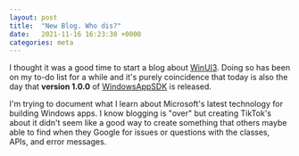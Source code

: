 ```yaml
---
layout: post
title:  "New Blog. Who dis?"
date:   2021-11-16 16:23:30 +0000
categories: meta
---
```

I thought it was a good time to start a blog about [WinUI3][winui-docs]. Doing so has been on my to-do list for a while and it's purely coincidence that today is also the day that **version 1.0.0** of [WindowsAppSDK][was-gh] is released.

I'm trying to document what I learn about Microsoft's latest technology for building Windows apps. I know blogging is "over" but creating TikTok's about it didn't seem like a good way to create something that others maybe able to find when they Google for issues or questions with the classes, APIs, and error messages.

[winui-docs]: https://docs.microsoft.com/en-us/windows/apps/winui/
[was-gh]: https://github.com/microsoft/WindowsAppSDK
